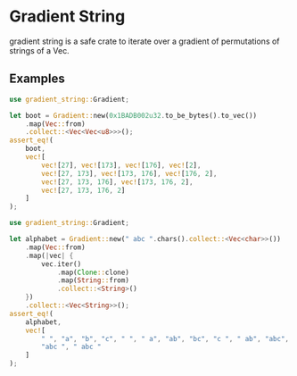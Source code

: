 # Gradient String

gradient string is a safe crate to iterate over a gradient of permutations of strings of a Vec.

## Examples

```rust
use gradient_string::Gradient;

let boot = Gradient::new(0x1BADB002u32.to_be_bytes().to_vec())
    .map(Vec::from)
    .collect::<Vec<Vec<u8>>>();
assert_eq!(
    boot,
    vec![
        vec![27], vec![173], vec![176], vec![2],
        vec![27, 173], vec![173, 176], vec![176, 2],
        vec![27, 173, 176], vec![173, 176, 2],
        vec![27, 173, 176, 2]
    ]
);
```


```rust
use gradient_string::Gradient;

let alphabet = Gradient::new(" abc ".chars().collect::<Vec<char>>())
    .map(Vec::from)
    .map(|vec| {
        vec.iter()
            .map(Clone::clone)
            .map(String::from)
            .collect::<String>()
    })
    .collect::<Vec<String>>();
assert_eq!(
    alphabet,
    vec![
        " ", "a", "b", "c", " ", " a", "ab", "bc", "c ", " ab", "abc", "bc ", " abc",
        "abc ", " abc "
    ]
);
```
